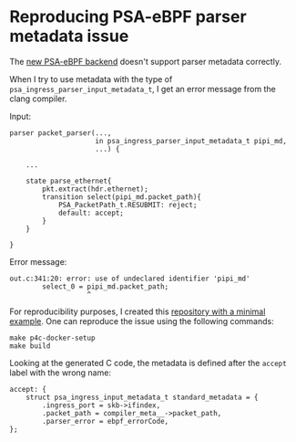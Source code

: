 # Reproducing PSA-eBPF parser metadata issue

The [new PSA-eBPF backend](https://github.com/p4lang/p4c/tree/main/backends/ebpf/psa) doesn't support parser metadata correctly.

When I try to use metadata with the type of `psa_ingress_parser_input_metadata_t`, I get an error message from the clang compiler.

Input:
```
parser packet_parser(...,
                     in psa_ingress_parser_input_metadata_t pipi_md,
                     ...) {

    ...
    
    state parse_ethernet{
        pkt.extract(hdr.ethernet);
        transition select(pipi_md.packet_path){
            PSA_PacketPath_t.RESUBMIT: reject;
            default: accept;
        }
    }

}
```

Error message:
```
out.c:341:20: error: use of undeclared identifier 'pipi_md'
        select_0 = pipi_md.packet_path;
                   ^
```

For reproducibility purposes, I created this [repository with a minimal example](https://github.com/gycsaba96/psa-ebpf-parser-metadata-issue). One can reproduce the issue using the following commands:

```
make p4c-docker-setup
make build
```

Looking at the generated C code, the metadata is defined after the `accept` label with the wrong name:

```
accept: {
    struct psa_ingress_input_metadata_t standard_metadata = {
        .ingress_port = skb->ifindex,
        .packet_path = compiler_meta__->packet_path,
        .parser_error = ebpf_errorCode,
};
```




